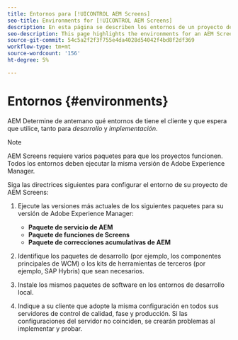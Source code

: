 ```yaml
---
title: Entornos para [!UICONTROL AEM Screens]
seo-title: Environments for [!UICONTROL AEM Screens]
description: En esta página se describen los entornos de un proyecto de AEM Screens.
seo-description: This page highlights the environments for an AEM Screens project.
source-git-commit: 54c5a2f2f3f755e4da4028d54042f4bd8f2df369
workflow-type: tm+mt
source-wordcount: '156'
ht-degree: 5%

---
```



# Entornos {#environments}

AEM Determine de antemano qué entornos de tiene el cliente y que espera que utilice, tanto para *desarrollo* y *implementación*.

>[!NOTE]
>
>AEM Screens requiere varios paquetes para que los proyectos funcionen. Todos los entornos deben ejecutar la misma versión de Adobe Experience Manager.

Siga las directrices siguientes para configurar el entorno de su proyecto de AEM Screens:

1. Ejecute las versiones más actuales de los siguientes paquetes para su versión de Adobe Experience Manager:

   * **Paquete de servicio de AEM**
   * **Paquete de funciones de Screens**
   * **Paquete de correcciones acumulativas de AEM**

1. Identifique los paquetes de desarrollo (por ejemplo, los componentes principales de WCM) o los kits de herramientas de terceros (por ejemplo, SAP Hybris) que sean necesarios.

1. Instale los mismos paquetes de software en los entornos de desarrollo local.

1. Indique a su cliente que adopte la misma configuración en todos sus servidores de control de calidad, fase y producción. Si las configuraciones del servidor no coinciden, se crearán problemas al implementar y probar.
